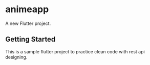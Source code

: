 # animeapp

A new Flutter project.

## Getting Started

This is a sample flutter project to practice clean code with rest api designing. 
